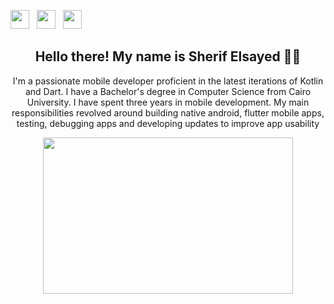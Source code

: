 <p align='center'>

<a href="https://twitter.com/sherifhasan01"><img height="30" src="https://github.com/stephenajulu/WaylonWalker/blob/main/icon/twitter.png?raw=true"></a>&nbsp;&nbsp;
<a href="https://www.instagram.com/sherifhasan25"><img height="30" src="https://github.com/stephenajulu/WaylonWalker/blob/main/icon/instagram.jpg?raw=true"></a>&nbsp;&nbsp;
<a href="https://www.linkedin.com/in/sherif-alsayed/"><img height="30" src="https://github.com/stephenajulu/WaylonWalker/blob/main/icon/linkedin.png?raw=true"></a>
</p>

<h2 align="center">Hello there! My name is Sherif Elsayed 👋🤓</h2>
<p align="center"> I'm a passionate mobile developer proficient in the latest iterations of Kotlin and Dart. I have a Bachelor's degree in Computer Science from Cairo University. I have spent three years in mobile development. My main responsibilities revolved around building native android, flutter mobile apps, testing, debugging apps and developing updates to improve app usability</p>
<p align='center'><img src="https://media.tenor.co/images/7b27588777933b26076c48bb850a4d5f/tenor.gif" width="400" height="250" /></p>
